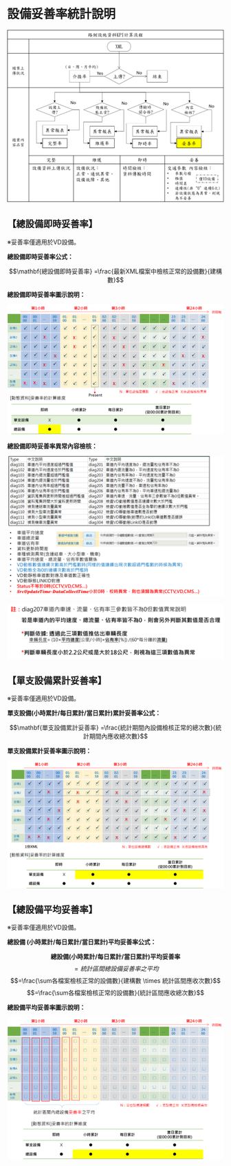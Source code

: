 # 設備妥善率統計說明

![VD&#x8A2D;&#x5099;&#x59A5;&#x5584;&#x7387;](https://raw.githubusercontent.com/trafficmotc/UploadInformation/master/KPI/KPI計算流程之妥善率.png)

## 【總設備即時妥善率】

※妥善率僅適用於VD設備。

**總設備即時妥善率公式：**

$$\mathbf{總設備即時妥善率} =\frac{最新XML檔案中檢核正常的設備數}{建構數}$$

**總設備即時妥善率圖示說明：**

![](https://raw.githubusercontent.com/trafficmotc/UploadInformation/master/KPI/總設備即時妥善率.png)

**總設備即時妥善率異常內容檢核：**

![](https://raw.githubusercontent.com/trafficmotc/UploadInformation/master/KPI/妥善率異常內容檢核.png)

![](../.gitbook/assets/tu-pian-1.png)

## 【單支設備累計妥善率】

※妥善率僅適用於VD設備。

**單支設備\(小時累計/每日累計/當日累計\)累計妥善率公式：**

$$\mathbf{單支設備累計妥善率} =\frac{統計期間內設備檢核正常的總次數}{統計期間內應收總次數}$$

**單支設備累計妥善率圖示說明：**

![](https://raw.githubusercontent.com/trafficmotc/UploadInformation/master/KPI//單支設備妥善率.png)

## 【總設備平均妥善率】

※妥善率僅適用於VD設備。

**總設備 \(小時累計/每日累計/當日累計\)平均妥善率公式：**

$$\mathbf{總設備 (小時累計/每日累計/當日累計)平均妥善率}$$ $$=統計區間總設備妥善率之平均$$ $$=\frac{\sum各檔案檢核正常的設備數}{建構數 \times 統計區間應收次數}$$ $$=\frac{\sum各檔案檢核正常的設備數}{統計區間應收總次數}$$

**總設備平均妥善率圖示說明：**

![](https://raw.githubusercontent.com/trafficmotc/UploadInformation/master/KPI//總設備平均妥善率.png)

